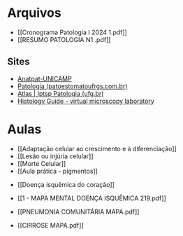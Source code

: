 # Arquivos 
* [[Cronograma Patologia I 2024 1.pdf]]
* [[RESUMO PATOLOGIA N1 .pdf]]
## Sites
* [Anatpat-UNICAMP](https://anatpat.unicamp.br/)
* [Patologia (patoestomatoufrgs.com.br)](http://patoestomatoufrgs.com.br/)
* [Atlas | Iptsp Patologia (ufg.br)](https://patologia.iptsp.ufg.br/p/697-atlas?authuser=1)
* [Histology Guide - virtual microscopy laboratory](https://histologyguide.com/)

# Aulas
* [[Adaptação celular ao crescimento e à diferenciação]]
* [[Lesão ou injúria celular]]
* [[Morte Celular]]
* [[Aula prática - pigmentos]]
- [[Doença isquêmica do coração]]


- [[1 - MAPA MENTAL DOENÇA ISQUÊMICA 219.pdf]] 
- [[PNEUMONIA COMUNITÁRIA MAPA.pdf]]
- [[CIRROSE MAPA.pdf]]
